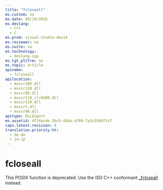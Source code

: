 ```yaml
---
title: "fcloseall"
ms.custom: na
ms.date: 09/19/2016
ms.devlang: 
  - C++
  - C
ms.prod: visual-studio-dev14
ms.reviewer: na
ms.suite: na
ms.technology: 
  - devlang-cpp
ms.tgt_pltfrm: na
ms.topic: article
apiname: 
  - fcloseall
apilocation: 
  - msvcr100.dll
  - msvcr120.dll
  - msvcr80.dll
  - msvcr110_clr0400.dll
  - msvcr110.dll
  - msvcrt.dll
  - msvcr90.dll
apitype: DLLExport
ms.assetid: 4f14acde-5bc5-43da-a709-7a3c559df3cf
caps.latest.revision: 6
translation.priority.ht: 
  - de-de
  - ja-jp
---
```

# fcloseall
This POSIX function is deprecated. Use the ISO C++ conformant [_fcloseall](../vs140/fclose--_fcloseall.md) instead.